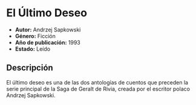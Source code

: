 # El Último Deseo
- **Autor:** Andrzej Sapkowski
- **Género:** Ficción
- **Año de publicación:** 1993
- **Estado:** Leído

## Descripción
El último deseo es una de las dos antologías de cuentos que preceden la serie principal de la Saga de Geralt de Rivia, creada por el escritor polaco Andrzej Sapkowski.
